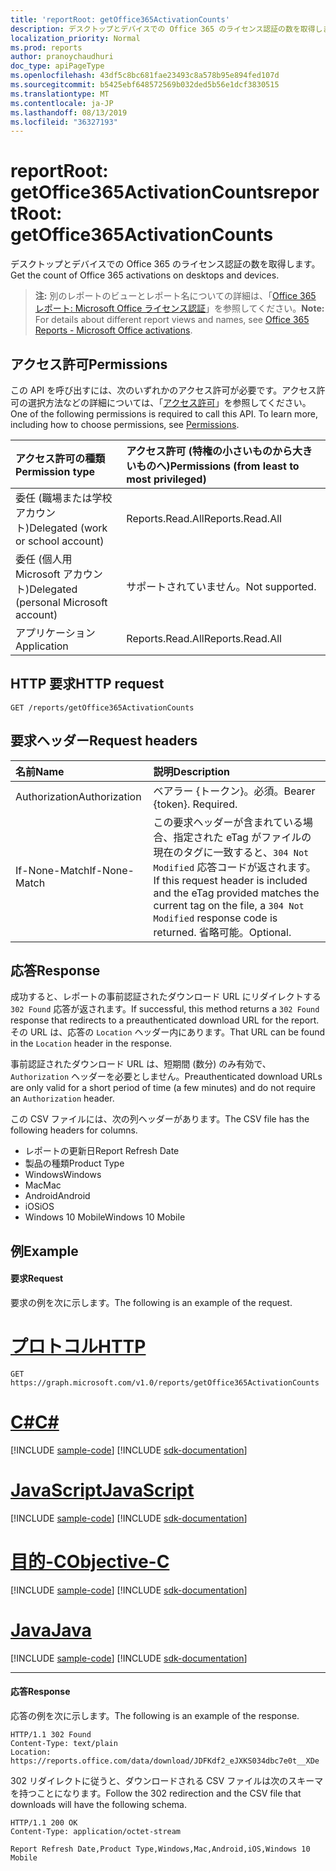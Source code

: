```yaml
---
title: 'reportRoot: getOffice365ActivationCounts'
description: デスクトップとデバイスでの Office 365 のライセンス認証の数を取得します。
localization_priority: Normal
ms.prod: reports
author: pranoychaudhuri
doc_type: apiPageType
ms.openlocfilehash: 43df5c8bc681fae23493c8a578b95e894fed107d
ms.sourcegitcommit: b5425ebf648572569b032ded5b56e1dcf3830515
ms.translationtype: MT
ms.contentlocale: ja-JP
ms.lasthandoff: 08/13/2019
ms.locfileid: "36327193"
---
```

# <a name="reportroot-getoffice365activationcounts"></a><span data-ttu-id="827b4-103">reportRoot: getOffice365ActivationCounts</span><span class="sxs-lookup"><span data-stu-id="827b4-103">reportRoot: getOffice365ActivationCounts</span></span>

<span data-ttu-id="827b4-104">デスクトップとデバイスでの Office 365 のライセンス認証の数を取得します。</span><span class="sxs-lookup"><span data-stu-id="827b4-104">Get the count of Office 365 activations on desktops and devices.</span></span>

> <span data-ttu-id="827b4-105">**注:** 別のレポートのビューとレポート名についての詳細は、「[Office 365 レポート: Microsoft Office ライセンス認証](https://support.office.com/client/Office-activations-87c24ae2-82e0-4d1e-be01-c3bcc3f18c60)」を参照してください。</span><span class="sxs-lookup"><span data-stu-id="827b4-105">**Note:** For details about different report views and names, see [Office 365 Reports - Microsoft Office activations](https://support.office.com/client/Office-activations-87c24ae2-82e0-4d1e-be01-c3bcc3f18c60).</span></span>

## <a name="permissions"></a><span data-ttu-id="827b4-106">アクセス許可</span><span class="sxs-lookup"><span data-stu-id="827b4-106">Permissions</span></span>

<span data-ttu-id="827b4-p101">この API を呼び出すには、次のいずれかのアクセス許可が必要です。アクセス許可の選択方法などの詳細については、「[アクセス許可](/graph/permissions-reference)」を参照してください。</span><span class="sxs-lookup"><span data-stu-id="827b4-p101">One of the following permissions is required to call this API. To learn more, including how to choose permissions, see [Permissions](/graph/permissions-reference).</span></span>

| <span data-ttu-id="827b4-109">アクセス許可の種類</span><span class="sxs-lookup"><span data-stu-id="827b4-109">Permission type</span></span>                        | <span data-ttu-id="827b4-110">アクセス許可 (特権の小さいものから大きいものへ)</span><span class="sxs-lookup"><span data-stu-id="827b4-110">Permissions (from least to most privileged)</span></span> |
| :------------------------------------- | :--------------------------------------- |
| <span data-ttu-id="827b4-111">委任 (職場または学校アカウント)</span><span class="sxs-lookup"><span data-stu-id="827b4-111">Delegated (work or school account)</span></span>     | <span data-ttu-id="827b4-112">Reports.Read.All</span><span class="sxs-lookup"><span data-stu-id="827b4-112">Reports.Read.All</span></span>                         |
| <span data-ttu-id="827b4-113">委任 (個人用 Microsoft アカウント)</span><span class="sxs-lookup"><span data-stu-id="827b4-113">Delegated (personal Microsoft account)</span></span> | <span data-ttu-id="827b4-114">サポートされていません。</span><span class="sxs-lookup"><span data-stu-id="827b4-114">Not supported.</span></span>                           |
| <span data-ttu-id="827b4-115">アプリケーション</span><span class="sxs-lookup"><span data-stu-id="827b4-115">Application</span></span>                            | <span data-ttu-id="827b4-116">Reports.Read.All</span><span class="sxs-lookup"><span data-stu-id="827b4-116">Reports.Read.All</span></span>                         |

## <a name="http-request"></a><span data-ttu-id="827b4-117">HTTP 要求</span><span class="sxs-lookup"><span data-stu-id="827b4-117">HTTP request</span></span>


<!-- { "blockType": "ignored" } --> 

```http
GET /reports/getOffice365ActivationCounts
```

## <a name="request-headers"></a><span data-ttu-id="827b4-118">要求ヘッダー</span><span class="sxs-lookup"><span data-stu-id="827b4-118">Request headers</span></span>

| <span data-ttu-id="827b4-119">名前</span><span class="sxs-lookup"><span data-stu-id="827b4-119">Name</span></span>          | <span data-ttu-id="827b4-120">説明</span><span class="sxs-lookup"><span data-stu-id="827b4-120">Description</span></span>                              |
| :------------ | :--------------------------------------- |
| <span data-ttu-id="827b4-121">Authorization</span><span class="sxs-lookup"><span data-stu-id="827b4-121">Authorization</span></span> | <span data-ttu-id="827b4-p102">ベアラー {トークン}。必須。</span><span class="sxs-lookup"><span data-stu-id="827b4-p102">Bearer {token}. Required.</span></span>                |
| <span data-ttu-id="827b4-124">If-None-Match</span><span class="sxs-lookup"><span data-stu-id="827b4-124">If-None-Match</span></span> | <span data-ttu-id="827b4-125">この要求ヘッダーが含まれている場合、指定された eTag がファイルの現在のタグに一致すると、`304 Not Modified` 応答コードが返されます。</span><span class="sxs-lookup"><span data-stu-id="827b4-125">If this request header is included and the eTag provided matches the current tag on the file, a `304 Not Modified` response code is returned.</span></span> <span data-ttu-id="827b4-126">省略可能。</span><span class="sxs-lookup"><span data-stu-id="827b4-126">Optional.</span></span> |

## <a name="response"></a><span data-ttu-id="827b4-127">応答</span><span class="sxs-lookup"><span data-stu-id="827b4-127">Response</span></span>

<span data-ttu-id="827b4-128">成功すると、レポートの事前認証されたダウンロード URL にリダイレクトする `302 Found` 応答が返されます。</span><span class="sxs-lookup"><span data-stu-id="827b4-128">If successful, this method returns a `302 Found` response that redirects to a preauthenticated download URL for the report.</span></span> <span data-ttu-id="827b4-129">その URL は、応答の `Location` ヘッダー内にあります。</span><span class="sxs-lookup"><span data-stu-id="827b4-129">That URL can be found in the `Location` header in the response.</span></span>

<span data-ttu-id="827b4-130">事前認証されたダウンロード URL は、短期間 (数分) のみ有効で、`Authorization` ヘッダーを必要としません。</span><span class="sxs-lookup"><span data-stu-id="827b4-130">Preauthenticated download URLs are only valid for a short period of time (a few minutes) and do not require an `Authorization` header.</span></span>

<span data-ttu-id="827b4-131">この CSV ファイルには、次の列ヘッダーがあります。</span><span class="sxs-lookup"><span data-stu-id="827b4-131">The CSV file has the following headers for columns.</span></span>

- <span data-ttu-id="827b4-132">レポートの更新日</span><span class="sxs-lookup"><span data-stu-id="827b4-132">Report Refresh Date</span></span>
- <span data-ttu-id="827b4-133">製品の種類</span><span class="sxs-lookup"><span data-stu-id="827b4-133">Product Type</span></span>
- <span data-ttu-id="827b4-134">Windows</span><span class="sxs-lookup"><span data-stu-id="827b4-134">Windows</span></span>
- <span data-ttu-id="827b4-135">Mac</span><span class="sxs-lookup"><span data-stu-id="827b4-135">Mac</span></span>
- <span data-ttu-id="827b4-136">Android</span><span class="sxs-lookup"><span data-stu-id="827b4-136">Android</span></span>
- <span data-ttu-id="827b4-137">iOS</span><span class="sxs-lookup"><span data-stu-id="827b4-137">iOS</span></span>
- <span data-ttu-id="827b4-138">Windows 10 Mobile</span><span class="sxs-lookup"><span data-stu-id="827b4-138">Windows 10 Mobile</span></span>

## <a name="example"></a><span data-ttu-id="827b4-139">例</span><span class="sxs-lookup"><span data-stu-id="827b4-139">Example</span></span>

#### <a name="request"></a><span data-ttu-id="827b4-140">要求</span><span class="sxs-lookup"><span data-stu-id="827b4-140">Request</span></span>

<span data-ttu-id="827b4-141">要求の例を次に示します。</span><span class="sxs-lookup"><span data-stu-id="827b4-141">The following is an example of the request.</span></span>


# <a name="httptabhttp"></a>[<span data-ttu-id="827b4-142">プロトコル</span><span class="sxs-lookup"><span data-stu-id="827b4-142">HTTP</span></span>](#tab/http)
<!--{
  "blockType": "request",
  "isComposable": true,
  "name": "reportroot_getoffice365activationcounts"
}-->

```http
GET https://graph.microsoft.com/v1.0/reports/getOffice365ActivationCounts
```
# <a name="ctabcsharp"></a>[<span data-ttu-id="827b4-143">C#</span><span class="sxs-lookup"><span data-stu-id="827b4-143">C#</span></span>](#tab/csharp)
[!INCLUDE [sample-code](../includes/snippets/csharp/reportroot-getoffice365activationcounts-csharp-snippets.md)]
[!INCLUDE [sdk-documentation](../includes/snippets/snippets-sdk-documentation-link.md)]

# <a name="javascripttabjavascript"></a>[<span data-ttu-id="827b4-144">JavaScript</span><span class="sxs-lookup"><span data-stu-id="827b4-144">JavaScript</span></span>](#tab/javascript)
[!INCLUDE [sample-code](../includes/snippets/javascript/reportroot-getoffice365activationcounts-javascript-snippets.md)]
[!INCLUDE [sdk-documentation](../includes/snippets/snippets-sdk-documentation-link.md)]

# <a name="objective-ctabobjc"></a>[<span data-ttu-id="827b4-145">目的-C</span><span class="sxs-lookup"><span data-stu-id="827b4-145">Objective-C</span></span>](#tab/objc)
[!INCLUDE [sample-code](../includes/snippets/objc/reportroot-getoffice365activationcounts-objc-snippets.md)]
[!INCLUDE [sdk-documentation](../includes/snippets/snippets-sdk-documentation-link.md)]

# <a name="javatabjava"></a>[<span data-ttu-id="827b4-146">Java</span><span class="sxs-lookup"><span data-stu-id="827b4-146">Java</span></span>](#tab/java)
[!INCLUDE [sample-code](../includes/snippets/java/reportroot-getoffice365activationcounts-java-snippets.md)]
[!INCLUDE [sdk-documentation](../includes/snippets/snippets-sdk-documentation-link.md)]

---


#### <a name="response"></a><span data-ttu-id="827b4-147">応答</span><span class="sxs-lookup"><span data-stu-id="827b4-147">Response</span></span>

<span data-ttu-id="827b4-148">応答の例を次に示します。</span><span class="sxs-lookup"><span data-stu-id="827b4-148">The following is an example of the response.</span></span>

<!-- {
  "blockType": "response",
  "truncated": true,
  "@odata.type": "microsoft.graph.report"
} -->

```http
HTTP/1.1 302 Found
Content-Type: text/plain
Location: https://reports.office.com/data/download/JDFKdf2_eJXKS034dbc7e0t__XDe
```

<span data-ttu-id="827b4-149">302 リダイレクトに従うと、ダウンロードされる CSV ファイルは次のスキーマを持つことになります。</span><span class="sxs-lookup"><span data-stu-id="827b4-149">Follow the 302 redirection and the CSV file that downloads will have the following schema.</span></span>

<!-- { "blockType": "ignored" } --> 

```http
HTTP/1.1 200 OK
Content-Type: application/octet-stream

Report Refresh Date,Product Type,Windows,Mac,Android,iOS,Windows 10 Mobile
```
<!-- uuid: 8fcb5dbc-d5aa-4681-8e31-b001d5168d79 
2015-10-25 14:57:30 UTC -->
<!-- {
  "type": "#page.annotation",
  "description": "Example",
  "keywords": "",
  "section": "documentation",
  "tocPath": "",
  "suppressions": [
  ]
}-->
